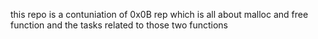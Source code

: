 this repo is a contuniation of 0x0B rep which is all about malloc and free function and the tasks related to those two functions
